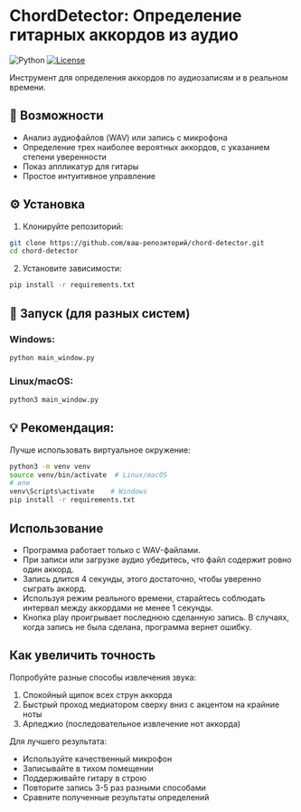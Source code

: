 # ChordDetector: Определение гитарных аккордов из аудио

![Python](https://img.shields.io/badge/Python-3.12+-blue.svg)
[![License](https://img.shields.io/badge/License-MIT-green.svg)](LICENSE)

Инструмент для определения аккордов по аудиозаписям и в реальном времени.

## 🎸 Возможности

- Анализ аудиофайлов (WAV) или запись с микрофона
- Определение трех наиболее вероятных аккордов, с указанием степени уверенности
- Показ аппликатур для гитары
- Простое интуитивное управление

## ⚙️ Установка

1. Клонируйте репозиторий:
```bash
git clone https://github.com/ваш-репозиторий/chord-detector.git
cd chord-detector
```

2. Установите зависимости:
```bash
pip install -r requirements.txt
```

## 🚀 Запуск (для разных систем)

### Windows:
```bash
python main_window.py
```

### Linux/macOS:
```bash
python3 main_window.py
```

## 💡 Рекомендация:
Лучше использовать виртуальное окружение:
```bash
python3 -m venv venv
source venv/bin/activate  # Linux/macOS
# или 
venv\Scripts\activate    # Windows
pip install -r requirements.txt
```

## Использование

- Программа работает только с WAV-файлами. 
- При записи или загрузке аудио убедитесь, что файл содержит ровно один аккорд. 
- Запись длится 4 секунды, этого достаточно, чтобы уверенно сыграть аккорд. 
- Используя режим реального времени, старайтесь соблюдать интервал между аккордами не менее 1 секунды.
- Кнопка play проигрывает последнюю сделанную запись. В случаях, когда запись не была сделана, программа вернет ошибку.

## Как увеличить точность

Попробуйте разные способы извлечения звука:

1. Спокойный щипок всех струн аккорда  
2. Быстрый проход медиатором сверху вниз с акцентом на крайние ноты  
3. Арпеджио (последовательное извлечение нот аккорда)  

Для лучшего результата:  
- Используйте качественный микрофон  
- Записывайте в тихом помещении  
- Поддерживайте гитару в строю  
- Повторите запись 3-5 раз разными способами  
- Сравните полученные результаты определений  
